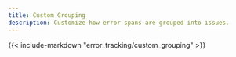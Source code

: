 ```yaml
---
title: Custom Grouping
description: Customize how error spans are grouped into issues.
---
```


{{< include-markdown "error_tracking/custom_grouping" >}}